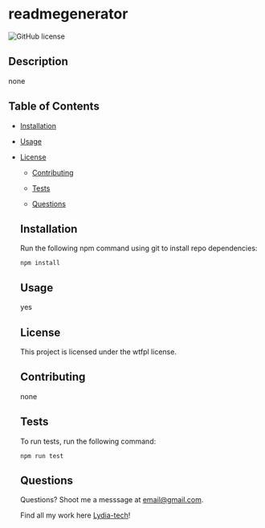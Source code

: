 # readmegenerator
  ![GitHub license](https://img.shields.io/badge/license-wtfpl-blue.svg)

  ## Description

  none

  ## Table of Contents 

  * [Installation](#installation)

  * [Usage](#usage)
    
* [License](#license)

  
  * [Contributing](#contributing)

  * [Tests](#tests)

  * [Questions](#questions)

  ## Installation 

  Run the following npm command using git to install repo dependencies:

  ```
  npm install
  ```

  ## Usage

  yes

  ## License
    This project is licensed under the wtfpl license.

  ## Contributing 

  none

  ## Tests

  To run tests, run the following command:

  ```
  npm run test
  ```

  ## Questions 

  Questions? Shoot me a messsage at email@gmail.com. 

  Find all my work here [Lydia-tech](https://github.com/Lydia-tech/)!
  
